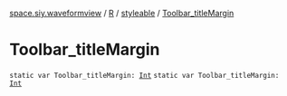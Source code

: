 [space.siy.waveformview](../../index.md) / [R](../index.md) / [styleable](index.md) / [Toolbar_titleMargin](./-toolbar_title-margin.md)

# Toolbar_titleMargin

`static var Toolbar_titleMargin: `[`Int`](https://kotlinlang.org/api/latest/jvm/stdlib/kotlin/-int/index.html)
`static var Toolbar_titleMargin: `[`Int`](https://kotlinlang.org/api/latest/jvm/stdlib/kotlin/-int/index.html)
